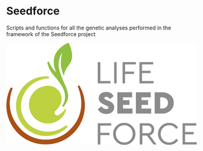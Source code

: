 # Seedforce
Scripts and functions for all the genetic analyses performed in the framework of the Seedforce project

![alt text](Data/logo%20colore.jpg)
